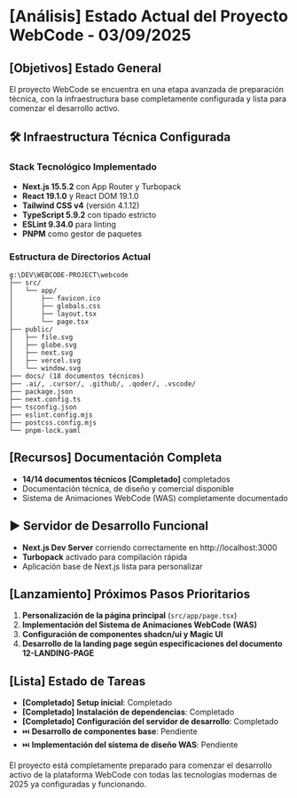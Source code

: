 # **[Análisis]** Estado Actual del Proyecto WebCode - 03/09/2025

## **[Objetivos]** Estado General

El proyecto WebCode se encuentra en una etapa avanzada de preparación técnica, con la infraestructura base completamente configurada y lista para comenzar el desarrollo activo.

## 🛠️ Infraestructura Técnica Configurada

### Stack Tecnológico Implementado

- **Next.js 15.5.2** con App Router y Turbopack
- **React 19.1.0** y React DOM 19.1.0
- **Tailwind CSS v4** (versión 4.1.12)
- **TypeScript 5.9.2** con tipado estricto
- **ESLint 9.34.0** para linting
- **PNPM** como gestor de paquetes

### Estructura de Directorios Actual

```
g:\DEV\WEBCODE-PROJECT\webcode
├── src/
│   └── app/
│       ├── favicon.ico
│       ├── globals.css
│       ├── layout.tsx
│       └── page.tsx
├── public/
│   ├── file.svg
│   ├── globe.svg
│   ├── next.svg
│   ├── vercel.svg
│   └── window.svg
├── docs/ (18 documentos técnicos)
├── .ai/, .cursor/, .github/, .qoder/, .vscode/
├── package.json
├── next.config.ts
├── tsconfig.json
├── eslint.config.mjs
├── postcss.config.mjs
└── pnpm-lock.yaml
```

## **[Recursos]** Documentación Completa

- **14/14 documentos técnicos** **[Completado]** completados
- Documentación técnica, de diseño y comercial disponible
- Sistema de Animaciones WebCode (WAS) completamente documentado

## ▶️ Servidor de Desarrollo Funcional

- **Next.js Dev Server** corriendo correctamente en http://localhost:3000
- **Turbopack** activado para compilación rápida
- Aplicación base de Next.js lista para personalizar

## **[Lanzamiento]** Próximos Pasos Prioritarios

1. **Personalización de la página principal** (`src/app/page.tsx`)
2. **Implementación del Sistema de Animaciones WebCode (WAS)**
3. **Configuración de componentes shadcn/ui y Magic UI**
4. **Desarrollo de la landing page según especificaciones del documento 12-LANDING-PAGE**

## **[Lista]** Estado de Tareas

- **[Completado]** **Setup inicial**: Completado
- **[Completado]** **Instalación de dependencias**: Completado
- **[Completado]** **Configuración del servidor de desarrollo**: Completado
- ⏭️ **Desarrollo de componentes base**: Pendiente
- ⏭️ **Implementación del sistema de diseño WAS**: Pendiente

El proyecto está completamente preparado para comenzar el desarrollo activo de la plataforma WebCode con todas las tecnologías modernas de 2025 ya configuradas y funcionando.
